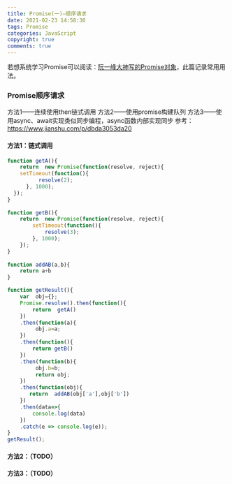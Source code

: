 ```yaml
---
title: Promise(一)—顺序请求
date: 2021-02-23 14:58:30
tags: Promise
categories: JavaScript
copyright: true
comments: true
---
```


若想系统学习Promise可以阅读：[阮一峰大神写的Promise对象](https://es6.ruanyifeng.com/#docs/promise)，此篇记录常用用法。

### Promise顺序请求

方法1——连续使用then链式调用
方法2——使用promise构建队列
方法3——使用async、await实现类似同步编程，async函数内部实现同步
参考：https://www.jianshu.com/p/dbda3053da20

#### 方法1：链式调用

```javascript
function getA(){
    return  new Promise(function(resolve, reject){ 
    setTimeout(function(){     
          resolve(2);
      }, 1000);
  });
}
 
function getB(){
    return  new Promise(function(resolve, reject){       
        setTimeout(function(){
            resolve(3);
        }, 1000);
    });
}
 
function addAB(a,b){
    return a+b
}

function getResult(){
    var  obj={};
    Promise.resolve().then(function(){
        return  getA() 
    })
    .then(function(a){
         obj.a=a;
    })
    .then(function(){
        return getB() 
    })
    .then(function(b){
         obj.b=b;
         return obj;
    })
    .then(function(obj){
       return  addAB(obj['a'],obj['b'])
    })
    .then(data=>{
        console.log(data)
    })
    .catch(e => console.log(e));
}
getResult();
```
#### 方法2：（TODO）
#### 方法3：（TODO）


